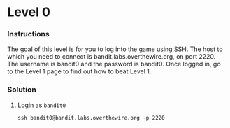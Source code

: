# Level 0

### Instructions
The goal of this level is for you to log into the game using SSH. The host to which you need to connect is bandit.labs.overthewire.org, on port 2220. The username is bandit0 and the password is bandit0. Once logged in, go to the Level 1 page to find out how to beat Level 1.

### Solution
1. Login as `bandit0`
   <br>
    ```shell
    ssh bandit0@bandit.labs.overthewire.org -p 2220
    ```